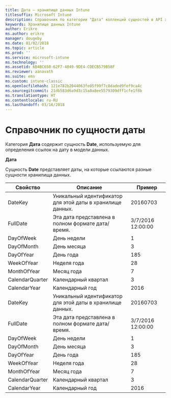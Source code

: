 ```yaml
---
title: Дата — хранилище данных Intune
titlesuffix: Microsoft Intune
description: Справочник по категории "Дата" коллекций сущностей в API хранилища данных Intune.
keywords: Хранилище данных Intune
author: Erikre
ms.author: erikre
manager: dougeby
ms.date: 01/02/2018
ms.topic: article
ms.prod: ''
ms.service: microsoft-intune
ms.technology: ''
ms.assetid: 6B4BC650-62F7-4049-9DE4-CDECB579B58F
ms.reviewer: aanavath
ms.suite: ems
ms.custom: intune-classic
ms.openlocfilehash: 121e782b2044063fe05f99f7c8daded9fef9ca4c
ms.sourcegitcommit: 21db583d6a9d3c15a8a8ee5579309dff1cfe1f8b
ms.translationtype: HT
ms.contentlocale: ru-RU
ms.lasthandoff: 03/16/2018
---
```

# <a name="reference-for-date-entity"></a>Справочник по сущности даты

Категория **Дата** содержит сущность **Date**, используемую для определения ссылок на дату в модели данных.

**Дата**

Сущность **Date** представляет даты, на которые ссылаются разные сущности хранилища данных.

| Свойство  | Описание | Пример |
|---------|------------|--------|
| DateKey | Уникальный идентификатор для этой даты в хранилище данных. | 20160703 |
| FullDate | Эта дата представлена в полном формате дата/время. | 3/7/2016 12:00:00 |
| DayOfWeek | День недели | 1 |
| DayOfMonth | День месяца | 3 |
| DayOfYear | День года | 185 |
| WeekOfYear | Неделя года | 28 |
| MonthOfYear | Месяц года | 7 |
| CalendarQuarter | Календарный квартал | 3 |
| CalendarYear | Календарный год | 2016 |
| DateKey | Уникальный идентификатор для этой даты в хранилище данных. | 20160703 |
| FullDate | Эта дата представлена в полном формате дата/время. | 3/7/2016 12:00:00 |
| DayOfWeek | День недели | 1 |
| DayOfMonth | День месяца | 3 |
| DayOfYear | День года | 185 |
| WeekOfYear | Неделя года | 28 |
| MonthOfYear | Месяц года | 7 |
| CalendarQuarter | Календарный квартал | 3 |
| CalendarYear | Календарный год | 2016 |
